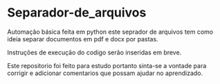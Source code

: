 # Separador-de_arquivos
Automação básica feita em python este seprador de arquivos tem como ideia separar documentos em pdf e docx por pastas.

Instruções de execução do codigo serão inseridas em breve.

Este repositorio foi feito para estudo portanto sinta-se a vontade para corrigir e adicionar comentarios que possam ajudar no aprendizado.
